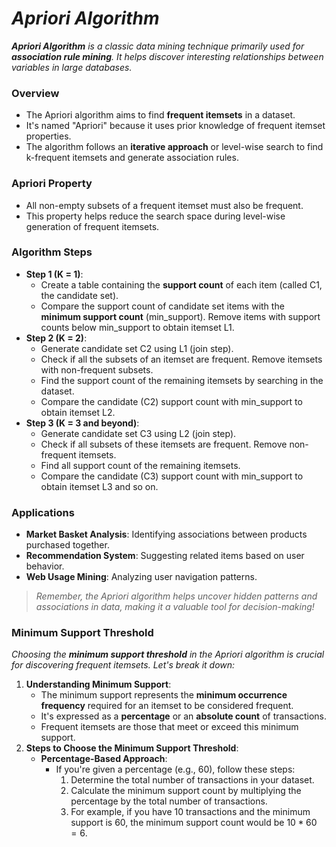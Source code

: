# _Apriori Algorithm_

_**Apriori Algorithm** is a classic data mining technique primarily used for **association rule mining**. It helps discover interesting relationships between variables in large databases._

### Overview
- The Apriori algorithm aims to find **frequent itemsets** in a dataset.
- It's named "Apriori" because it uses prior knowledge of frequent itemset properties.
- The algorithm follows an **iterative approach** or level-wise search to find k-frequent itemsets and generate association rules.

### Apriori Property
- All non-empty subsets of a frequent itemset must also be frequent.
- This property helps reduce the search space during level-wise generation of frequent itemsets.

### Algorithm Steps
- **Step 1 (K = 1)**:
    - Create a table containing the **support count** of each item (called C1, the candidate set).
    - Compare the support count of candidate set items with the **minimum support count** (min_support). Remove items with support counts below min_support to obtain itemset L1.
- **Step 2 (K = 2)**:
    - Generate candidate set C2 using L1 (join step).
    - Check if all the subsets of an itemset are frequent. Remove itemsets with non-frequent subsets.
    - Find the support count of the remaining itemsets by searching in the dataset.
    - Compare the candidate (C2) support count with min_support to obtain itemset L2.
- **Step 3 (K = 3 and beyond)**:
    - Generate candidate set C3 using L2 (join step).
    - Check if all subsets of these itemsets are frequent. Remove non-frequent itemsets.
    - Find all support count of the remaining itemsets.
    - Compare the candidate (C3) support count with min_support to obtain itemset L3 and so on.
 
### Applications
- **Market Basket Analysis**: Identifying associations between products purchased together.
- **Recommendation System**: Suggesting related items based on user behavior.
- **Web Usage Mining**: Analyzing user navigation patterns.

> _Remember, the Apriori algorithm helps uncover hidden patterns and associations in data, making it a valuable tool for decision-making!_

### Minimum Support Threshold
_Choosing the **minimum support threshold** in the Apriori algorithm is crucial for discovering frequent itemsets. Let's break it down:_

1. **Understanding Minimum Support**:
    - The minimum support represents the **minimum occurrence frequency** required for an itemset to be considered frequent.
    - It's expressed as a **percentage** or an **absolute count** of transactions.
    - Frequent itemsets are those that meet or exceed this minimum support.
2. **Steps to Choose the Minimum Support Threshold**:
    - **Percentage-Based Approach**:
        - If you're given a percentage (e.g., $60%$), follow these steps:
            1. Determine the total number of transactions in your dataset.
            2. Calculate the minimum support count by multiplying the percentage by the total number of transactions.
            3. For example, if you have 10 transactions and the minimum support is $60%$, the minimum support count would be $10 * 60$$%$ $= 6$.
      
      
